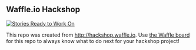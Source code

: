 ## Waffle.io Hackshop

[![Stories Ready to Work On](https://badge.waffle.io/shiralane/unclaimedchecks.svg?label=ready&title=Cards%20Ready%20To%20Work%20On)](https://waffle.io/shiralane/unclaimedchecks)

This repo was created from http://hackshop.waffle.io. Use [the Waffle board](https://waffle.io/shiralane/unclaimedchecks) for this repo to always know what to do next for your hackshop project!